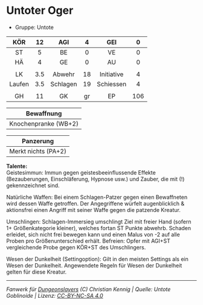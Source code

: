 # Untoter Oger  
- Gruppe: Untote  

| KÖR | 12 | AGI | 4 | GEI | 0 |
| :-: | :-: | :-: | :-: | :-: | :-: |
| ST | 5 | BE | 0 | VE | 0 |
| HÄ | 4 | GE | 0 | AU | 0 |
|  |
| LK | 3.5 | Abwehr | 18 | Initiative | 4 |
| Laufen | 3.5 | Schlagen | 19 | Schiessen | 4 |
|  |
| GH | 11 | GK | gr | EP | 106 |

| Bewaffnung |
| --- |
| Knochenpranke (WB+2) |


| Panzerung |
| --- |
| Merkt nichts (PA+2) |


**Talente:**  
Geistesimmun: Immun gegen geistesbeeinflussende Effekte (Bezauberungen, Einschläferung, Hypnose usw.) und Zauber, die mit (!) gekennzeichnet sind.

Natürliche Waffen: Bei einem Schlagen-Patzer gegen einen Bewaffneten wird dessen Waffe getroffen. Der Angegriffene würfelt augenblicklich & aktionsfrei einen Angriff mit seiner Waffe gegen die patzende Kreatur.

Umschlingen: Schlagen-Immersieg umschlingt Ziel mit freier Hand (sofern 1+ Größenkategorie kleiner), welches fortan ST Punkte abwehrb. Schaden erleidet, sich nicht frei bewegen kann und einen Malus von -2 auf alle Proben pro Größenunterschied erhält. Befreien: Opfer mit AGI+ST vergleichende Probe gegen KÖR+ST des Umschlingers.

Wesen der Dunkelheit (Settingoption): Gilt in den meisten Settings als ein Wesen der Dunkelheit. Angewendete Regeln für Wesen der Dunkelheit gelten für diese Kreatur.





___
*Fanwerk für [Dungeonslayers](https://www.dungeonslayers.net/) (C) Christian Kennig | Quelle: Untote Goblinoide | Lizenz: [CC-BY-NC-SA 4.0](https://creativecommons.org/licenses/by-nc-sa/4.0/deed.de)*